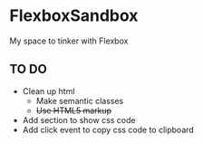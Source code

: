 # FlexboxSandbox

My space to tinker with Flexbox

## TO DO

* Clean up html
  * Make semantic classes
  * ~~Use HTML5 markup~~
* Add section to show css code
* Add click event to copy css code to clipboard
